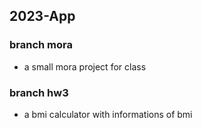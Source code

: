 ## 2023-App 

### branch mora
- a small mora project for class

### branch hw3
- a bmi calculator with informations of bmi
